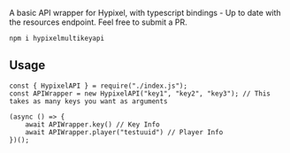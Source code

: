 A  basic API wrapper for Hypixel, with typescript bindings - Up to date with the resources endpoint. Feel free to submit a PR.

`npm i hypixelmultikeyapi`

## Usage

```
const { HypixelAPI } = require("./index.js");
const APIWrapper = new HypixelAPI("key1", "key2", "key3"); // This takes as many keys you want as arguments

(async () => {
    await APIWrapper.key() // Key Info
    await APIWrapper.player("testuuid") // Player Info
})();
```

